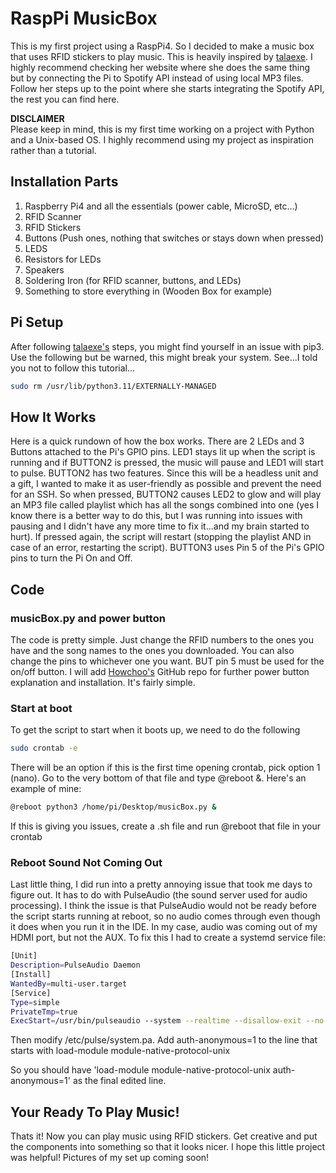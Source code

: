 # RaspPi MusicBox
This is my first project using a RaspPi4. So I decided to make a music box that uses RFID stickers to play music. This is heavily inspired by [talaexe](https://talaexe.com/moderndayrecordplayer). I highly recommend checking her website where she does the same thing but by connecting the Pi to Spotify API instead of using local MP3 files. Follow her steps up to the point where she starts integrating the Spotify API, the rest you can find here. 

  __DISCLAIMER__  
Please keep in mind, this is my first time working on a project with Python and a Unix-based OS. I highly recommend using my project as inspiration rather than a tutorial. 

## Installation Parts
1. Raspberry Pi4 and all the essentials (power cable, MicroSD, etc...)
2. RFID Scanner
3. RFID Stickers
4. Buttons (Push ones, nothing that switches or stays down when pressed)
5. LEDS
6. Resistors for LEDs
7. Speakers
8. Soldering Iron (for RFID scanner, buttons, and LEDs)
9. Something to store everything in (Wooden Box for example)

## Pi Setup
After following [talaexe's](https://talaexe.com/moderndayrecordplayer) steps, you might find yourself in an issue with pip3. Use the following but be warned, this might break your system. See...I told you not to follow this tutorial...
```bash
sudo rm /usr/lib/python3.11/EXTERNALLY-MANAGED
```

## How It Works
Here is a quick rundown of how the box works. There are 2 LEDs and 3 Buttons attached to the Pi's GPIO pins. LED1 stays lit up when the script is running and if BUTTON2 is pressed, the music will pause and LED1 will start to pulse. BUTTON2 has two features. Since this will be a headless unit and a gift, I wanted to make it as user-friendly as possible and prevent the need for an SSH. So when pressed, BUTTON2 causes LED2 to glow and will play an MP3 file called playlist which has all the songs combined into one (yes I know there is a better way to do this, but I was running into issues with pausing and I didn't have any more time to fix it...and my brain started to hurt). If pressed again, the script will restart (stopping the playlist AND in case of an error, restarting the script). BUTTON3 uses Pin 5 of the Pi's GPIO pins to turn the Pi On and Off.


## Code
### musicBox.py and power button
The code is pretty simple. Just change the RFID numbers to the ones you have and the song names to the ones you downloaded. You can also change the pins to whichever one you want. BUT pin 5 must be used for the on/off button. I will add [Howchoo's](https://github.com/Howchoo/pi-power-button) GitHub repo for further power button explanation and installation. It's fairly simple.  
### Start at boot
To get the script to start when it boots up, we need to do the following
```bash
sudo crontab -e
```
There will be an option if this is the first time opening crontab, pick option 1 (nano). Go to the very bottom of that file and type @reboot <Your Command>&. Here's an example of mine:
```bash
@reboot python3 /home/pi/Desktop/musicBox.py &
```
If this is giving you issues, create a .sh file and run @reboot that file in your crontab
### Reboot Sound Not Coming Out 
Last little thing, I did run into a pretty annoying issue that took me days to figure out. It has to do with PulseAudio (the sound server used for audio processing). I think the issue is that PulseAudio would not be ready before the script starts running at reboot, so no audio comes through even though it does when you run it in the IDE. In my case, audio was coming out of my HDMI port, but not the AUX. To fix this I had to create a systemd service file:
```bash
[Unit]
Description=PulseAudio Daemon
[Install]
WantedBy=multi-user.target
[Service]
Type=simple
PrivateTmp=true
ExecStart=/usr/bin/pulseaudio --system --realtime --disallow-exit --no-cpu-limit
```
Then modify /etc/pulse/system.pa. Add auth-anonymous=1 to the line that starts with load-module module-native-protocol-unix

So you should have 'load-module module-native-protocol-unix auth-anonymous=1' as the final edited line.


## Your Ready To Play Music!
Thats it! Now you can play music using RFID stickers. Get creative and put the components into something so that it looks nicer. I hope this little project was helpful!
Pictures of my set up coming soon!
